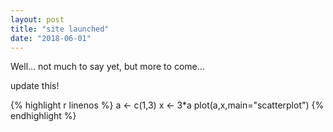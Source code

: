 ```yaml
---
layout: post
title: "site launched"
date: "2018-06-01"
---
```


Well... not much to say yet, but more to come...

update this!

{% highlight r linenos %}
a <- c(1,3)
x <- 3*a
plot(a,x,main="scatterplot")
{% endhighlight %}
